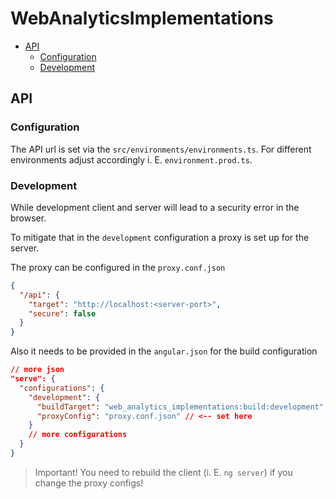 # WebAnalyticsImplementations

- [API](#api)
  - [Configuration](#configuration)
  - [Development](#development)

## API

### Configuration

The API url is set via the `src/environments/environments.ts`.
For different environments adjust accordingly i. E. `environment.prod.ts`.

### Development

While development client and server will lead to a security error in the browser.

To mitigate that in the `development` configuration a proxy is set up for the server.

The proxy can be configured in the `proxy.conf.json`

```json
{
  "/api": {
    "target": "http://localhost:<server-port>",
    "secure": false
  }
}
```

Also it needs to be provided in the `angular.json` for the build configuration

```json
// more json
"serve": {
  "configurations": {
    "development": {
      "buildTarget": "web_analytics_implementations:build:development",
      "proxyConfig": "proxy.conf.json" // <-- set here
    }
    // more configurations
  }
}
```

> Important! You need to rebuild the client (i. E. `ng server`) if you change the proxy configs!
